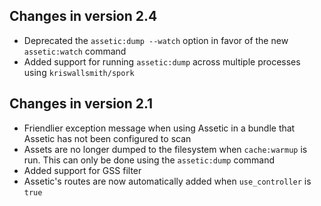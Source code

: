 Changes in version 2.4
----------------------

 * Deprecated the `assetic:dump --watch` option in favor of the new
   `assetic:watch` command
 * Added support for running `assetic:dump` across multiple processes using
   `kriswallsmith/spork`

Changes in version 2.1
----------------------

 * Friendlier exception message when using Assetic in a bundle that Assetic
   has not been configured to scan
 * Assets are no longer dumped to the filesystem when `cache:warmup` is run.
   This can only be done using the `assetic:dump` command
 * Added support for GSS filter
 * Assetic's routes are now automatically added when `use_controller` is
   `true`
